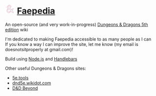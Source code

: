 # <img src="icon.svg" height="32" alt="The Faepedia logo: a purple ampersand" /> [Faepedia](https://doesnotsitproperly.github.io/faepedia/)

An open-source (and very work-in-progress) [Dungeons & Dragons 5th edition](https://en.wikipedia.org/wiki/Editions_of_Dungeons_%26_Dragons#Dungeons_&_Dragons_5th_edition) wiki

I'm dedicated to making Faepedia accessible to as many people as I can  
If you know a way I can improve the site, let me know (my email is doesnotsitproperly at gmail.com)!

Build using [Node.js](https://github.com/nodejs/node) and [Handlebars](https://github.com/handlebars-lang/handlebars.js)

Other useful Dungeons & Dragons sites:
- [5e.tools](https://5e.tools/)
- [dnd5e.wikidot.com](http://dnd5e.wikidot.com/)
- [D&D Beyond](https://www.dndbeyond.com/)
